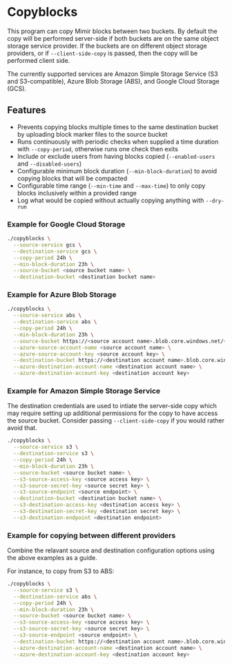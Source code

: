 # Copyblocks

This program can copy Mimir blocks between two buckets. By default the copy will be performed server-side if both buckets are on the same object storage service provider. If the buckets are on different object storage providers, or if `--client-side-copy` is passed, then the copy will be performed client side.

The currently supported services are Amazon Simple Storage Service (S3 and S3-compatible), Azure Blob Storage (ABS), and Google Cloud Storage (GCS).

## Features

- Prevents copying blocks multiple times to the same destination bucket by uploading block marker files to the source bucket
- Runs continuously with periodic checks when supplied a time duration with `--copy-period`, otherwise runs one check then exits
- Include or exclude users from having blocks copied (`--enabled-users` and `--disabled-users`)
- Configurable minimum block duration (`--min-block-duration`) to avoid copying blocks that will be compacted
- Configurable time range (`--min-time` and `--max-time`) to only copy blocks inclusively within a provided range
- Log what would be copied without actually copying anything with `--dry-run`

### Example for Google Cloud Storage

```bash
./copyblocks \
  --source-service gcs \
  --destination-service gcs \
  --copy-period 24h \
  --min-block-duration 23h \
  --source-bucket <source bucket name> \
  --destination-bucket <destination bucket name>
```

### Example for Azure Blob Storage

```bash
./copyblocks \
  --source-service abs \
  --destination-service abs \
  --copy-period 24h \
  --min-block-duration 23h \
  --source-bucket https://<source account name>.blob.core.windows.net/<source bucket name> \
  --azure-source-account-name <source account name> \
  --azure-source-account-key <source account key> \
  --destination-bucket https://<destination account name>.blob.core.windows.net/<destination bucket name> \
  --azure-destination-account-name <destination account name> \
  --azure-destination-account-key <destination account key>
```

### Example for Amazon Simple Storage Service

The destination credentials are used to intiate the server-side copy which may require setting up additional permissions for the copy to have access the source bucket. Consider passing `--client-side-copy` if you would rather avoid that.

```bash
./copyblocks \
  --source-service s3 \
  --destination-service s3 \
  --copy-period 24h \
  --min-block-duration 23h \
  --source-bucket <source bucket name> \
  --s3-source-access-key <source access key> \
  --s3-source-secret-key <source secret key> \
  --s3-source-endpoint <source endpoint> \
  --destination-bucket <destination bucket name> \
  --s3-destination-access-key <destination access key> \
  --s3-destination-secret-key <destination secret key> \
  --s3-destination-endpoint <destination endpoint>
```

### Example for copying between different providers

Combine the relavant source and destination configuration options using the above examples as a guide.

For instance, to copy from S3 to ABS:

```bash
./copyblocks \
  --source-service s3 \
  --destination-service abs \
  --copy-period 24h \
  --min-block-duration 23h \
  --source-bucket <source bucket name> \
  --s3-source-access-key <source access key> \
  --s3-source-secret-key <source secret key> \
  --s3-source-endpoint <source endpoint> \
  --destination-bucket https://<destination account name>.blob.core.windows.net/<destination bucket name> \
  --azure-destination-account-name <destination account name> \
  --azure-destination-account-key <destination account key>
```
